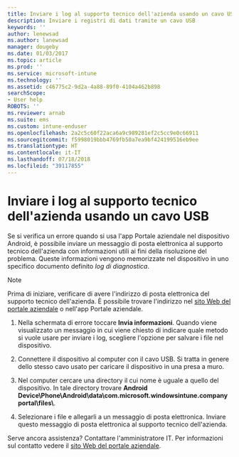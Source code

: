 ```yaml
---
title: Inviare i log al supporto tecnico dell'azienda usando un cavo USB | Microsoft Docs
description: Inviare i registri di dati tramite un cavo USB
keywords: ''
author: lenewsad
ms.author: lanewsad
manager: dougeby
ms.date: 01/03/2017
ms.topic: article
ms.prod: ''
ms.service: microsoft-intune
ms.technology: ''
ms.assetid: c46775c2-9d2a-4a88-89f0-4104a462b898
searchScope:
- User help
ROBOTS: ''
ms.reviewer: arnab
ms.suite: ems
ms.custom: intune-enduser
ms.openlocfilehash: 2a2c5c60f22aca6a9c989281ef2c5cc9e0c66911
ms.sourcegitcommit: f5998019bbb4769fb50a7ea9bf424199516eb9ee
ms.translationtype: HT
ms.contentlocale: it-IT
ms.lasthandoff: 07/18/2018
ms.locfileid: "39117855"
---
```

# <a name="send-logs-to-your-company-support-using-a-usb-cable"></a>Inviare i log al supporto tecnico dell'azienda usando un cavo USB

Se si verifica un errore quando si usa l'app Portale aziendale nel dispositivo Android, è possibile inviare un messaggio di posta elettronica al supporto tecnico dell'azienda con informazioni utili ai fini della risoluzione del problema. Queste informazioni vengono memorizzate nel dispositivo in uno specifico documento definito _log di diagnostica_.

> [!Note]
> Prima di iniziare, verificare di avere l'indirizzo di posta elettronica del supporto tecnico dell'azienda. È possibile trovare l'indirizzo nel [sito Web del portale aziendale](https://portal.manage.microsoft.com#HelpDeskDialog) o nell'app Portale aziendale.

1. Nella schermata di errore toccare **Invia informazioni**. Quando viene visualizzato un messaggio in cui viene chiesto di indicare quale metodo si vuole usare per inviare i log, scegliere l'opzione per salvare i file nel dispositivo.

2. Connettere il dispositivo al computer con il cavo USB. Si tratta in genere dello stesso cavo usato per caricare il dispositivo in una presa a muro.

3. Nel computer cercare una directory il cui nome è uguale a quello del dispositivo. In tale directory trovare <strong>Android Device\Phone\Android\data\com.microsoft.windowsintune.companyportal\files\\</strong>.

4. Selezionare i file e allegarli a un messaggio di posta elettronica. Inviare questo messaggio di posta elettronica al supporto tecnico dell'azienda.

Serve ancora assistenza? Contattare l'amministratore IT. Per informazioni sul contatto vedere il [sito Web del portale aziendale](https://portal.manage.microsoft.com#HelpDeskDialog).
